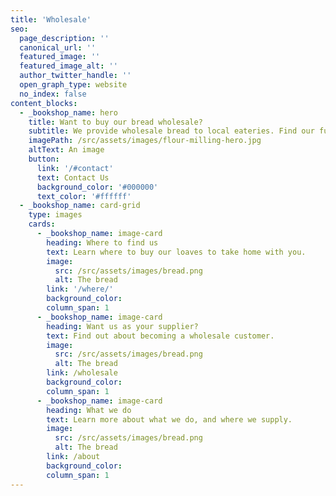 ```yaml
---
title: 'Wholesale'
seo:
  page_description: ''
  canonical_url: ''
  featured_image: ''
  featured_image_alt: ''
  author_twitter_handle: ''
  open_graph_type: website
  no_index: false
content_blocks:
  - _bookshop_name: hero
    title: Want to buy our bread wholesale?
    subtitle: We provide wholesale bread to local eateries. Find our full menu below. Enquire for special requests.
    imagePath: /src/assets/images/flour-milling-hero.jpg
    altText: An image
    button:
      link: '/#contact'
      text: Contact Us
      background_color: '#000000'
      text_color: '#ffffff'
  - _bookshop_name: card-grid
    type: images
    cards:
      - _bookshop_name: image-card
        heading: Where to find us
        text: Learn where to buy our loaves to take home with you.
        image:
          src: /src/assets/images/bread.png
          alt: The bread
        link: '/where/'
        background_color:
        column_span: 1
      - _bookshop_name: image-card
        heading: Want us as your supplier?
        text: Find out about becoming a wholesale customer.
        image:
          src: /src/assets/images/bread.png
          alt: The bread
        link: /wholesale
        background_color:
        column_span: 1
      - _bookshop_name: image-card
        heading: What we do
        text: Learn more about what we do, and where we supply.
        image:
          src: /src/assets/images/bread.png
          alt: The bread
        link: /about
        background_color:
        column_span: 1
---
```

